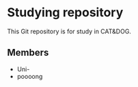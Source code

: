 Studying repository
===================

This Git repository is for study in CAT&DOG.

Members
-------

* Uni-
* poooong